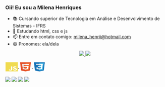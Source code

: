 ### Oii! Eu sou a Milena Henriques


- 📚 Cursando superior de Tecnologia em Análise e Desenvolvimento de Sistemas - IFRS
- 🌱 Estudando html, css e js
- 📫 Entre em contato comigo: milena_henrii@hotmail.com
- 😄 Pronomes: ela/dela

<div align="center">
  <a href="https://github.com/milenahenriques">
  <img height="180em" src="https://github-readme-stats.vercel.app/api?username=milenahenriques&show_icons=true&theme=cobalt&include_all_commits=true&count_private=true"/>
  <img height="180em" src="https://github-readme-stats.vercel.app/api/top-langs/?username=milenahenriques&layout=compact&langs_count=7&theme=cobalt"/>
</div>
  
  <div style="display: inline_block"><br>
  <img align="center" alt="Milena-JS" height="30" width="40" src="https://raw.githubusercontent.com/devicons/devicon/master/icons/javascript/javascript-plain.svg">
  <img align="center" alt="Milena-HTML" height="30" width="40" src="https://raw.githubusercontent.com/devicons/devicon/master/icons/html5/html5-original.svg">
  <img align="center" alt="Milena-CSS" height="30" width="40" src="https://raw.githubusercontent.com/devicons/devicon/master/icons/css3/css3-original.svg">
</div>
  
   <br>
  
  <div> 
    <a href = "mailto:milena_henrii@hotmail.com"><img src="https://img.shields.io/badge/-Gmail-%23333?style=for-the-badge&logo=gmail&logoColor=white" target="_blank"></a>
   <a href="https://www.youtube.com/channel/UCa4CyqYYaeMz_LqqizPd1GQ/featured" target="_blank"><img src="https://img.shields.io/badge/YouTube-FF0000?style=for-the-badge&logo=youtube&logoColor=white" target="_blank"></a>
  <a href="https://instagram.com/miilenahenriques" target="_blank"><img src="https://img.shields.io/badge/-Instagram-%23E4405F?style=for-the-badge&logo=instagram&logoColor=white" target="_blank"></a>
 	<a href="https://www.twitch.tv/milenahenri" target="_blank"><img src="https://img.shields.io/badge/Twitch-9146FF?style=for-the-badge&logo=twitch&logoColor=white" target="_blank"></a>
</div>
